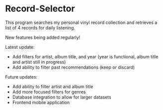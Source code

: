 # Record-Selector

This program searches my personal vinyl record collection and retrieves a list of 4 records for daily listening.

New features being added regularly!

Latest update:
  - Add filters for artist, album title, and year (year is functional, album title and artist still in progress)
  - Add ability to filter past recommendations (keep or discard)

Future updates:
  - Add ability to filter artist and album title
  - Add more focused filters for genres
  - Database integration to allow for larger datasets
  - Frontend mobile application
